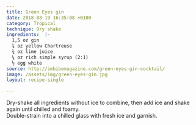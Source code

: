 ```yaml
---
title: Green Eyes gin
date: 2018-08-19 16:35:08 +0100
category: Tropical
technique: Dry shake
ingredients:  |-
  1,5 oz gin
  ¾ oz yellow Chartreuse
  ¾ oz lime juice
  ¼ oz rich simple syrup (2:1)
  ½ egg white
source: http://imbibemagazine.com/green-eyes-gin-cocktail/
image: /assets/img/green-eyes-gin.jpg
layout: recipe-single

---
```

Dry-shake all ingredients without ice to combine, then add ice and shake again until chilled and foamy.  
Double-strain into a chilled glass with fresh ice and garnish.
